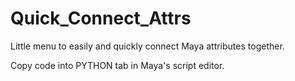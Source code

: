 # Quick_Connect_Attrs
Little menu to easily and quickly connect Maya attributes together.

Copy code into PYTHON tab in Maya's script editor.
